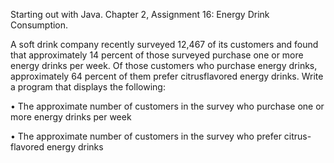 Starting out with Java. Chapter 2, Assignment 16: Energy Drink Consumption.

A soft drink company recently surveyed 12,467 of its customers and found that approximately
14 percent of those surveyed purchase one or more energy drinks per week. Of those
customers who purchase energy drinks, approximately 64 percent of them prefer citrusflavored
energy drinks. Write a program that displays the following:

• The approximate number of customers in the survey who purchase one or more energy
drinks per week

• The approximate number of customers in the survey who prefer citrus-flavored energy
drinks
